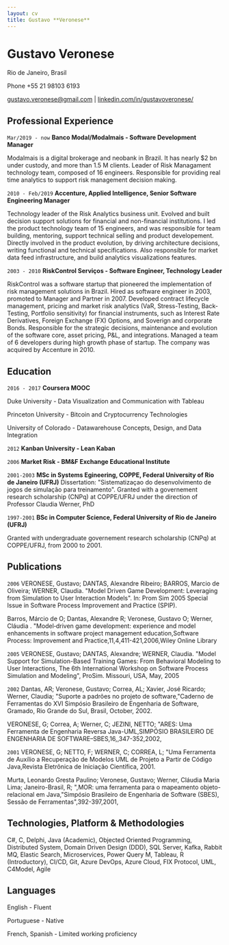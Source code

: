 ```yaml
---
layout: cv
title: Gustavo **Veronese**
---
```

# Gustavo Veronese
Rio de Janeiro, Brasil

Phone +55 21 98103 6193

<div id="webaddress">
<a href="gustavo.veronese@gmail.com">gustavo.veronese@gmail.com</a>
| <a href="https://linkedin.com/in/gustavoveronese">linkedin.com/in/gustavoveronese/</a>

</div>


## Professional Experience
`Mar/2019 - now`
__Banco Modal/Modalmais - Software Development Manager__

Modalmais is a digital brokerage and neobank in Brazil. It has nearly $2 bn under custody, and more than 1.5 M clients. Leader of Risk Managament technology team, composed of 16 engineers. Responsible for providing real time analytics to support risk management decision making. 


`2010 - Feb/2019`
__Accenture, Applied Intelligence, Senior Software Engineering Manager__

Technology leader of the Risk Analytics business unit. Evolved and built decision support solutions for financial and non-financial institutions. I led the product technology team of 15 engineers, and was responsible for team building, mentoring, support technical selling and product developement. Directly involved in the product evolution, by driving architecture decisions, writing functional and technical specifications. Also responsible for market data feed infrastructure, and build analytics visualizations features.


`2003 - 2010`
__RiskControl Serviços - Software Engineer, Technology Leader__

RiskControl was a software startup that pioneered the implementation of risk management solutions in Brazil. Hired as software engineer in 2003, promoted to Manager and Partner in 2007. Developed contract lifecycle management, pricing and market risk analytics (VaR, Stress-Testing, Back-Testing, Portfolio sensitivity) for financial instruments, such as Interest Rate Derivatives, Foreign Exchange (FX) Options, and Soverign and corporate Bonds. Responsible for the strategic decisions, maintenance and evolution of the software core, asset pricing, P&L, and integrations. Managed a team of 6 developers during high growth phase of startup. The company was acquired by Accenture in 2010. 


## Education

`2016 - 2017`
__Coursera MOOC__

Duke University - Data Visualization and Communication with Tableau

Princeton University - Bitcoin and Cryptocurrency Technologies

University of Colorado - Datawarehouse Concepts, Design, and Data Integration

`2012`
__Kanban University - Lean Kaban__

`2006`
__Market Risk - BM&F Exchange Educational Institute__


`2001-2003`
__MSc in Systems Egineering, COPPE, Federal University of Rio de Janeiro (UFRJ)__
Dissertation: "Sistematizaçao do desenvolvimento de jogos de simulação para treinamento".
Granted with a governement research scholarship (CNPq) at COPPE/UFRJ under the direction of Professor Claudia Werner, PhD
 

`1997-2001`
__BSc in Computer Science, Federal University of Rio de Janeiro (UFRJ)__

Granted with undergraduate governement research scholarship (CNPq) at COPPE/UFRJ, from 2000 to 2001.

## Publications

`2006`
VERONESE, Gustavo; DANTAS, Alexandre Ribeiro; BARROS, Marcio de Oliveira; WERNER, Claudia. "Model Driven Game Development: Leveraging from Simulation to User Interaction Models". In: Prom Sim 2005 Special Issue in Software Process Improvement and Practice (SPIP).

Barros, Márcio de O; Dantas, Alexandre R; Veronese, Gustavo O; Werner, Cláudia . "Model‐driven game development: experience and model enhancements in software project management education,Software Process: Improvement and Practice,11,4,411-421,2006,Wiley Online Library

`2005`
VERONESE, Gustavo; DANTAS, Alexandre; WERNER, Claudia. "Model Support for Simulation-Based Training Games: From Behavioral Modeling to User Interactions, The 6th International Workshop on Software Process Simulation and Modeling", ProSim. Missouri, USA, May, 2005

`2002`
Dantas, AR; Veronese, Gustavo; Correa, AL; Xavier, José Ricardo; Werner, Claudia; "Suporte a padrões no projeto de software,"Caderno de Ferramentas do XVI Simpósio Brasileiro de Engenharia de Software, Gramado, Rio Grande do Sul, Brasil, October, 2002.

VERONESE, G; Correa, A; Werner, C; JEZINI, NETTO; "ARES: Uma Ferramenta de Engenharia Reversa Java-UML,SIMPÓSIO BRASILEIRO DE ENGENHARIA DE SOFTWARE–SBES,16,,347-352,2002,

`2001`
VERONESE, G; NETTO, F; WERNER, C; CORREA, L; "Uma Ferramenta de Auxílio a Recuperação de Modelos UML de Projeto a Partir de Código Java,Revista Eletrônica de Iniciação Científica, 2001.

Murta, Leonardo Gresta Paulino; Veronese, Gustavo; Werner, Cláudia Maria Lima; Janeiro-Brasil, R; ",MOR: uma ferramenta para o mapeamento objeto-relacional em Java,"Simpósio Brasileiro de Engenharia de Software (SBES), Sessão de Ferramentas",392-397,2001,



## Technologies, Platform & Methodologies

C#, C, Delphi, Java (Academic), Objected Oriented Programming,  Distributed System, Domain Driven
Design (DDD), SQL Server, Kafka, Rabbit MQ, Elastic Search, Microservices, Power Query M, Tableau, R (Introductory), CI/CD, Git, Azure DevOps, Azure Cloud, FIX Protocol, UML, C4Model, Agile

## Languages

English - Fluent

Portuguese - Native 

French, Spanish - Limited working proficiency

<!-- ### Footer

Last updated: July 2021 -->

